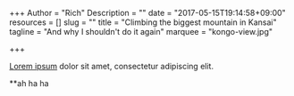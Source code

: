+++
Author = "Rich"
Description = ""
date = "2017-05-15T19:14:58+09:00"
resources = []
slug = ""
title = "Climbing the biggest mountain in Kansai"
tagline = "And why I shouldn't do it again"
marquee = "kongo-view.jpg"

+++

[Lorem ipsum](http://www.lipsum.com/) dolor sit amet, consectetur adipiscing elit.

**ah ha ha
